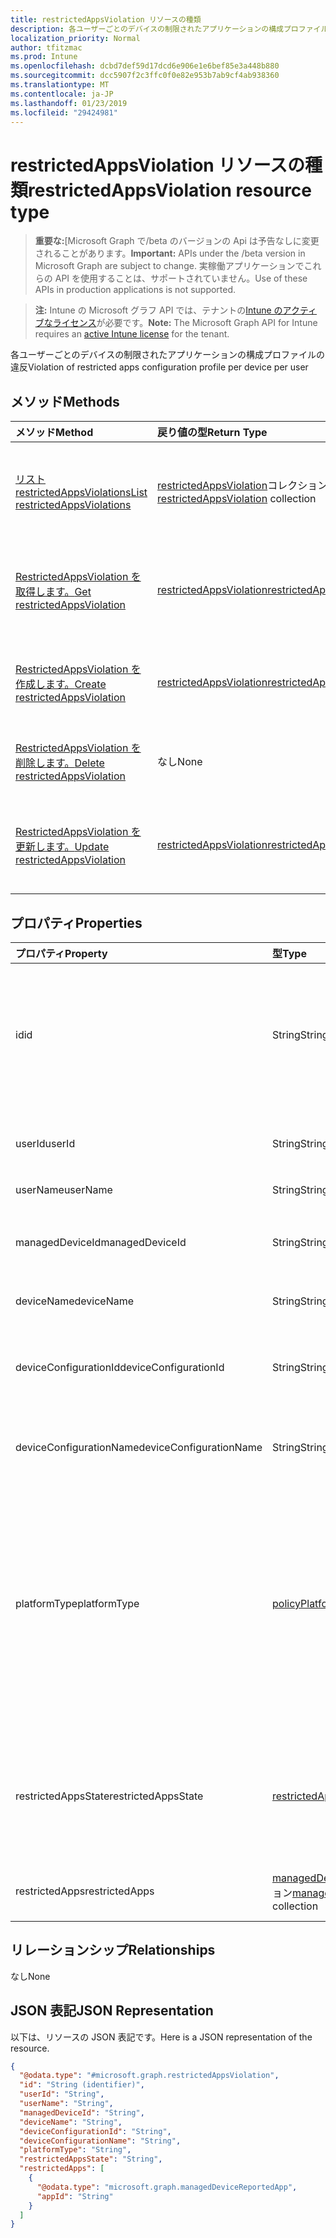 ```yaml
---
title: restrictedAppsViolation リソースの種類
description: 各ユーザーごとのデバイスの制限されたアプリケーションの構成プロファイルの違反
localization_priority: Normal
author: tfitzmac
ms.prod: Intune
ms.openlocfilehash: dcbd7def59d17dcd6e906e1e6bef85e3a448b880
ms.sourcegitcommit: dcc5907f2c3ffc0f0e82e953b7ab9cf4ab938360
ms.translationtype: MT
ms.contentlocale: ja-JP
ms.lasthandoff: 01/23/2019
ms.locfileid: "29424981"
---
```

# <a name="restrictedappsviolation-resource-type"></a><span data-ttu-id="0d39c-103">restrictedAppsViolation リソースの種類</span><span class="sxs-lookup"><span data-stu-id="0d39c-103">restrictedAppsViolation resource type</span></span>

> <span data-ttu-id="0d39c-104">**重要な:**[Microsoft Graph で/beta のバージョンの Api は予告なしに変更されることがあります。</span><span class="sxs-lookup"><span data-stu-id="0d39c-104">**Important:** APIs under the /beta version in Microsoft Graph are subject to change.</span></span> <span data-ttu-id="0d39c-105">実稼働アプリケーションでこれらの API を使用することは、サポートされていません。</span><span class="sxs-lookup"><span data-stu-id="0d39c-105">Use of these APIs in production applications is not supported.</span></span>

> <span data-ttu-id="0d39c-106">**注:** Intune の Microsoft グラフ API では、テナントの[Intune のアクティブなライセンス](https://go.microsoft.com/fwlink/?linkid=839381)が必要です。</span><span class="sxs-lookup"><span data-stu-id="0d39c-106">**Note:** The Microsoft Graph API for Intune requires an [active Intune license](https://go.microsoft.com/fwlink/?linkid=839381) for the tenant.</span></span>

<span data-ttu-id="0d39c-107">各ユーザーごとのデバイスの制限されたアプリケーションの構成プロファイルの違反</span><span class="sxs-lookup"><span data-stu-id="0d39c-107">Violation of restricted apps configuration profile per device per user</span></span>

## <a name="methods"></a><span data-ttu-id="0d39c-108">メソッド</span><span class="sxs-lookup"><span data-stu-id="0d39c-108">Methods</span></span>
|<span data-ttu-id="0d39c-109">メソッド</span><span class="sxs-lookup"><span data-stu-id="0d39c-109">Method</span></span>|<span data-ttu-id="0d39c-110">戻り値の型</span><span class="sxs-lookup"><span data-stu-id="0d39c-110">Return Type</span></span>|<span data-ttu-id="0d39c-111">説明</span><span class="sxs-lookup"><span data-stu-id="0d39c-111">Description</span></span>|
|:---|:---|:---|
|[<span data-ttu-id="0d39c-112">リスト restrictedAppsViolations</span><span class="sxs-lookup"><span data-stu-id="0d39c-112">List restrictedAppsViolations</span></span>](../api/intune-deviceconfig-restrictedappsviolation-list.md)|<span data-ttu-id="0d39c-113">[restrictedAppsViolation](../resources/intune-deviceconfig-restrictedappsviolation.md)コレクション</span><span class="sxs-lookup"><span data-stu-id="0d39c-113">[restrictedAppsViolation](../resources/intune-deviceconfig-restrictedappsviolation.md) collection</span></span>|<span data-ttu-id="0d39c-114">[RestrictedAppsViolation](../resources/intune-deviceconfig-restrictedappsviolation.md)オブジェクトのプロパティと関係を一覧表示します。</span><span class="sxs-lookup"><span data-stu-id="0d39c-114">List properties and relationships of the [restrictedAppsViolation](../resources/intune-deviceconfig-restrictedappsviolation.md) objects.</span></span>|
|[<span data-ttu-id="0d39c-115">RestrictedAppsViolation を取得します。</span><span class="sxs-lookup"><span data-stu-id="0d39c-115">Get restrictedAppsViolation</span></span>](../api/intune-deviceconfig-restrictedappsviolation-get.md)|[<span data-ttu-id="0d39c-116">restrictedAppsViolation</span><span class="sxs-lookup"><span data-stu-id="0d39c-116">restrictedAppsViolation</span></span>](../resources/intune-deviceconfig-restrictedappsviolation.md)|<span data-ttu-id="0d39c-117">[RestrictedAppsViolation](../resources/intune-deviceconfig-restrictedappsviolation.md)オブジェクトのプロパティと関係を参照してください。</span><span class="sxs-lookup"><span data-stu-id="0d39c-117">Read properties and relationships of the [restrictedAppsViolation](../resources/intune-deviceconfig-restrictedappsviolation.md) object.</span></span>|
|[<span data-ttu-id="0d39c-118">RestrictedAppsViolation を作成します。</span><span class="sxs-lookup"><span data-stu-id="0d39c-118">Create restrictedAppsViolation</span></span>](../api/intune-deviceconfig-restrictedappsviolation-create.md)|[<span data-ttu-id="0d39c-119">restrictedAppsViolation</span><span class="sxs-lookup"><span data-stu-id="0d39c-119">restrictedAppsViolation</span></span>](../resources/intune-deviceconfig-restrictedappsviolation.md)|<span data-ttu-id="0d39c-120">新しい[restrictedAppsViolation](../resources/intune-deviceconfig-restrictedappsviolation.md)オブジェクトを作成します。</span><span class="sxs-lookup"><span data-stu-id="0d39c-120">Create a new [restrictedAppsViolation](../resources/intune-deviceconfig-restrictedappsviolation.md) object.</span></span>|
|[<span data-ttu-id="0d39c-121">RestrictedAppsViolation を削除します。</span><span class="sxs-lookup"><span data-stu-id="0d39c-121">Delete restrictedAppsViolation</span></span>](../api/intune-deviceconfig-restrictedappsviolation-delete.md)|<span data-ttu-id="0d39c-122">なし</span><span class="sxs-lookup"><span data-stu-id="0d39c-122">None</span></span>|<span data-ttu-id="0d39c-123">の[restrictedAppsViolation](../resources/intune-deviceconfig-restrictedappsviolation.md)を削除します。</span><span class="sxs-lookup"><span data-stu-id="0d39c-123">Deletes a [restrictedAppsViolation](../resources/intune-deviceconfig-restrictedappsviolation.md).</span></span>|
|[<span data-ttu-id="0d39c-124">RestrictedAppsViolation を更新します。</span><span class="sxs-lookup"><span data-stu-id="0d39c-124">Update restrictedAppsViolation</span></span>](../api/intune-deviceconfig-restrictedappsviolation-update.md)|[<span data-ttu-id="0d39c-125">restrictedAppsViolation</span><span class="sxs-lookup"><span data-stu-id="0d39c-125">restrictedAppsViolation</span></span>](../resources/intune-deviceconfig-restrictedappsviolation.md)|<span data-ttu-id="0d39c-126">[RestrictedAppsViolation](../resources/intune-deviceconfig-restrictedappsviolation.md)オブジェクトのプロパティを更新します。</span><span class="sxs-lookup"><span data-stu-id="0d39c-126">Update the properties of a [restrictedAppsViolation](../resources/intune-deviceconfig-restrictedappsviolation.md) object.</span></span>|

## <a name="properties"></a><span data-ttu-id="0d39c-127">プロパティ</span><span class="sxs-lookup"><span data-stu-id="0d39c-127">Properties</span></span>
|<span data-ttu-id="0d39c-128">プロパティ</span><span class="sxs-lookup"><span data-stu-id="0d39c-128">Property</span></span>|<span data-ttu-id="0d39c-129">型</span><span class="sxs-lookup"><span data-stu-id="0d39c-129">Type</span></span>|<span data-ttu-id="0d39c-130">説明</span><span class="sxs-lookup"><span data-stu-id="0d39c-130">Description</span></span>|
|:---|:---|:---|
|<span data-ttu-id="0d39c-131">id</span><span class="sxs-lookup"><span data-stu-id="0d39c-131">id</span></span>|<span data-ttu-id="0d39c-132">String</span><span class="sxs-lookup"><span data-stu-id="0d39c-132">String</span></span>|<span data-ttu-id="0d39c-133">オブジェクトの一意の識別子です。</span><span class="sxs-lookup"><span data-stu-id="0d39c-133">Unique identifier for the object.</span></span> <span data-ttu-id="0d39c-134">"Accountid"、deviceId、policyId、およびユーザー Id から構成されます。</span><span class="sxs-lookup"><span data-stu-id="0d39c-134">Composed from accountId, deviceId, policyId and userId</span></span>|
|<span data-ttu-id="0d39c-135">userId</span><span class="sxs-lookup"><span data-stu-id="0d39c-135">userId</span></span>|<span data-ttu-id="0d39c-136">String</span><span class="sxs-lookup"><span data-stu-id="0d39c-136">String</span></span>|<span data-ttu-id="0d39c-137">ユーザーの一意の識別子の Guid にする必要があります。</span><span class="sxs-lookup"><span data-stu-id="0d39c-137">User unique identifier, must be Guid</span></span>|
|<span data-ttu-id="0d39c-138">userName</span><span class="sxs-lookup"><span data-stu-id="0d39c-138">userName</span></span>|<span data-ttu-id="0d39c-139">String</span><span class="sxs-lookup"><span data-stu-id="0d39c-139">String</span></span>|<span data-ttu-id="0d39c-140">ユーザー名</span><span class="sxs-lookup"><span data-stu-id="0d39c-140">User name</span></span>|
|<span data-ttu-id="0d39c-141">managedDeviceId</span><span class="sxs-lookup"><span data-stu-id="0d39c-141">managedDeviceId</span></span>|<span data-ttu-id="0d39c-142">String</span><span class="sxs-lookup"><span data-stu-id="0d39c-142">String</span></span>|<span data-ttu-id="0d39c-143">管理対象デバイスの一意の識別子の Guid にする必要があります。</span><span class="sxs-lookup"><span data-stu-id="0d39c-143">Managed device unique identifier, must be Guid</span></span>|
|<span data-ttu-id="0d39c-144">deviceName</span><span class="sxs-lookup"><span data-stu-id="0d39c-144">deviceName</span></span>|<span data-ttu-id="0d39c-145">String</span><span class="sxs-lookup"><span data-stu-id="0d39c-145">String</span></span>|<span data-ttu-id="0d39c-146">デバイス名</span><span class="sxs-lookup"><span data-stu-id="0d39c-146">Device name</span></span>|
|<span data-ttu-id="0d39c-147">deviceConfigurationId</span><span class="sxs-lookup"><span data-stu-id="0d39c-147">deviceConfigurationId</span></span>|<span data-ttu-id="0d39c-148">String</span><span class="sxs-lookup"><span data-stu-id="0d39c-148">String</span></span>|<span data-ttu-id="0d39c-149">デバイス構成プロファイルの一意の識別子の Guid にする必要があります。</span><span class="sxs-lookup"><span data-stu-id="0d39c-149">Device configuration profile unique identifier, must be Guid</span></span>|
|<span data-ttu-id="0d39c-150">deviceConfigurationName</span><span class="sxs-lookup"><span data-stu-id="0d39c-150">deviceConfigurationName</span></span>|<span data-ttu-id="0d39c-151">String</span><span class="sxs-lookup"><span data-stu-id="0d39c-151">String</span></span>|<span data-ttu-id="0d39c-152">デバイス構成のプロファイル名</span><span class="sxs-lookup"><span data-stu-id="0d39c-152">Device configuration profile name</span></span>|
|<span data-ttu-id="0d39c-153">platformType</span><span class="sxs-lookup"><span data-stu-id="0d39c-153">platformType</span></span>|[<span data-ttu-id="0d39c-154">policyPlatformType</span><span class="sxs-lookup"><span data-stu-id="0d39c-154">policyPlatformType</span></span>](../resources/intune-deviceconfig-policyplatformtype.md)|<span data-ttu-id="0d39c-155">プラットフォームの種類。</span><span class="sxs-lookup"><span data-stu-id="0d39c-155">Platform type.</span></span> <span data-ttu-id="0d39c-156">可能な値は、`android`、`androidForWork`、`iOS`、`macOS`、`windowsPhone81`、`windows81AndLater`、`windows10AndLater`、`androidWorkProfile`、`all` です。</span><span class="sxs-lookup"><span data-stu-id="0d39c-156">Possible values are: `android`, `androidForWork`, `iOS`, `macOS`, `windowsPhone81`, `windows81AndLater`, `windows10AndLater`, `androidWorkProfile`, `all`.</span></span>|
|<span data-ttu-id="0d39c-157">restrictedAppsState</span><span class="sxs-lookup"><span data-stu-id="0d39c-157">restrictedAppsState</span></span>|[<span data-ttu-id="0d39c-158">restrictedAppsState</span><span class="sxs-lookup"><span data-stu-id="0d39c-158">restrictedAppsState</span></span>](../resources/intune-deviceconfig-restrictedappsstate.md)|<span data-ttu-id="0d39c-159">アプリケーションの状態を制限します。</span><span class="sxs-lookup"><span data-stu-id="0d39c-159">Restricted apps state.</span></span> <span data-ttu-id="0d39c-160">使用可能な値は、`prohibitedApps`、`notApprovedApps` です。</span><span class="sxs-lookup"><span data-stu-id="0d39c-160">Possible values are: `prohibitedApps`, `notApprovedApps`.</span></span>|
|<span data-ttu-id="0d39c-161">restrictedApps</span><span class="sxs-lookup"><span data-stu-id="0d39c-161">restrictedApps</span></span>|<span data-ttu-id="0d39c-162">[managedDeviceReportedApp](../resources/intune-deviceconfig-manageddevicereportedapp.md)コレクション</span><span class="sxs-lookup"><span data-stu-id="0d39c-162">[managedDeviceReportedApp](../resources/intune-deviceconfig-manageddevicereportedapp.md) collection</span></span>|<span data-ttu-id="0d39c-163">違反した制限されたアプリケーションの一覧</span><span class="sxs-lookup"><span data-stu-id="0d39c-163">List of violated restricted apps</span></span>|

## <a name="relationships"></a><span data-ttu-id="0d39c-164">リレーションシップ</span><span class="sxs-lookup"><span data-stu-id="0d39c-164">Relationships</span></span>
<span data-ttu-id="0d39c-165">なし</span><span class="sxs-lookup"><span data-stu-id="0d39c-165">None</span></span>

## <a name="json-representation"></a><span data-ttu-id="0d39c-166">JSON 表記</span><span class="sxs-lookup"><span data-stu-id="0d39c-166">JSON Representation</span></span>
<span data-ttu-id="0d39c-167">以下は、リソースの JSON 表記です。</span><span class="sxs-lookup"><span data-stu-id="0d39c-167">Here is a JSON representation of the resource.</span></span>
<!-- {
  "blockType": "resource",
  "keyProperty": "id",
  "@odata.type": "microsoft.graph.restrictedAppsViolation"
}
-->
``` json
{
  "@odata.type": "#microsoft.graph.restrictedAppsViolation",
  "id": "String (identifier)",
  "userId": "String",
  "userName": "String",
  "managedDeviceId": "String",
  "deviceName": "String",
  "deviceConfigurationId": "String",
  "deviceConfigurationName": "String",
  "platformType": "String",
  "restrictedAppsState": "String",
  "restrictedApps": [
    {
      "@odata.type": "microsoft.graph.managedDeviceReportedApp",
      "appId": "String"
    }
  ]
}
```





